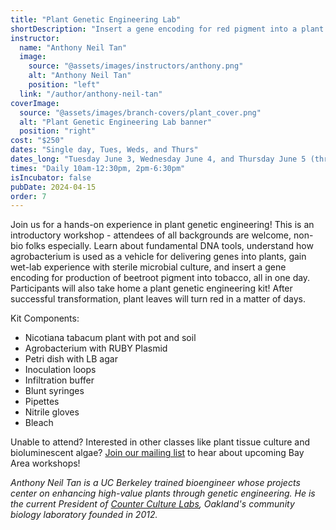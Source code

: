 ```yaml
---
title: "Plant Genetic Engineering Lab"
shortDescription: "Insert a gene encoding for red pigment into a plant!"
instructor:
  name: "Anthony Neil Tan"
  image:
    source: "@assets/images/instructors/anthony.png"
    alt: "Anthony Neil Tan"
    position: "left"
  link: "/author/anthony-neil-tan"
coverImage:
  source: "@assets/images/branch-covers/plant_cover.png"
  alt: "Plant Genetic Engineering Lab banner"
  position: "right"
cost: "$250"
dates: "Single day, Tues, Weds, and Thurs"
dates_long: "Tuesday June 3, Wednesday June 4, and Thursday June 5 (three separate instances)"
times: "Daily 10am-12:30pm, 2pm-6:30pm"
isIncubator: false
pubDate: 2024-04-15
order: 7
---
```

Join us for a hands-on experience in plant genetic engineering! This is an introductory workshop - attendees of all backgrounds are welcome, non-bio folks especially. Learn about fundamental DNA tools, understand how agrobacterium is used as a vehicle for delivering genes into plants, gain wet-lab experience with sterile microbial culture, and insert a gene encoding for production of beetroot pigment into tobacco, all in one day. Participants will also take home a plant genetic engineering kit! After successful transformation, plant leaves will turn red in a matter of days.

​Kit Components:

- Nicotiana tabacum plant with pot and soil
- Agrobacterium with RUBY Plasmid
- Petri dish with LB agar
- Inoculation loops
- Infiltration buffer
- Blunt syringes
- Pipettes
- Nitrile gloves
- Bleach

Unable to attend? Interested in other classes like plant tissue culture and bioluminescent algae? [Join our mailing list](https://tinyurl.com/wet-lab-bio-mailchimp) to hear about upcoming Bay Area workshops!

*Anthony Neil Tan is a UC Berkeley trained bioengineer whose projects center on enhancing high-value plants through genetic engineering. He is the current President of [Counter Culture Labs](https://www.counterculturelabs.org/), Oakland's community biology laboratory founded in 2012.*
